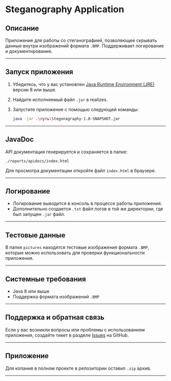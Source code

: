 # Steganography Application

## Описание
Приложение для работы со стеганографией, позволяющее скрывать данные внутри изображений формата `.BMP`. Поддерживает логирование и документирование.

---

## Запуск приложения
1. Убедитесь, что у вас установлен [Java Runtime Environment (JRE)](https://www.java.com/) версии 8 или выше.
2. Найдите исполняемый файл `.jar` в realizes.
3. Запустите приложение с помощью следующей команды:

   ```bash
   java -jar .\путь\Stegonagraphy-1.0-SNAPSHOT.jar
   ```

---

## JavaDoc
API документация генерируется и сохраняется в папке:

```
./reports/apidocs/index.html
```

Для просмотра документации откройте файл `index.html` в браузере.

---

## Логирование
- Логирование выводится в консоль в процессе работы приложения.
- Дополнительно создается `.txt` файл логов в той же директории, где был запущен `.jar` файл.

---

## Тестовые данные
В папке `pictures` находятся тестовые изображения формата `.BMP`, которые можно использовать для проверки функциональности приложения.

---

## Системные требования
- Java 8 или выше
- Поддержка формата изображений `.BMP`

---

## Поддержка и обратная связь
Если у вас возникли вопросы или проблемы с использованием приложения, создайте тикет в разделе [Issues](https://github.com/your-repo/issues) на GitHub.

---

## Приложение
Для копания в полном проекте в репозитории оставил `.zip` архив.

---
